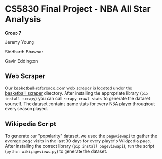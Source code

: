 # CS5830 Final Project - NBA All Star Analysis

**Group 7**

Jeremy Young

Siddharth Bhawsar

Gavin Eddington

## Web Scraper

Our [basketball-reference.com](https://basketball-reference.com) web scraper is located under the [basketball_scraper](./basketball_scraper/) directory. After installing the appropriate library (`pip install scrapy`) you can call `scrapy crawl stats` to generate the dataset yourself. The dataset contains game stats for every NBA player throughout every season played. 

## Wikipedia Script

To generate our "popularity" dataset, we used the `pageviewapi` to gather the average page visits in the last 30 days for every player's Wikipedia page. After installing the correct library (`pip install pageviewapi`), run the script (`python wikipageviews.py`) to generate the dataset.